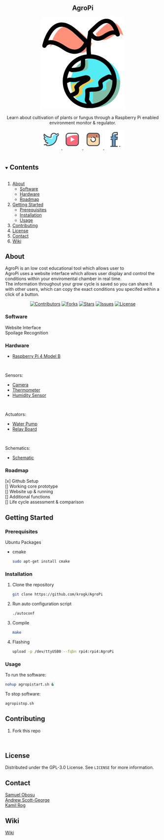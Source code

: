 <h2 align="center">AgroPi</h2>  
<p align="center">
  <a href="https://github.com/krogk/AgroPi">
    <img src="media/images/logo1.png" alt="Logo" >
  </a>
  
  <p align="center">
    Learn about cultivation of plants or fungus through a Raspberry Pi enabled environment monitor & regulator. 
    <br />
</div>

<p align="center">
  <a href="https://github.com/krogk/AgroPi">
    <img src="media/images/icon_twitter.png" alt="Twitter"  width="64" height="64">
  </a>
  <a href="https://github.com/krogk/AgroPi">
    <img src="media/images/icon_youtube.png" alt="YouTube"  width="64" height="64">
  </a>
  <a href="https://www.instagram.com/agropiofficial/">
    <img src="media/images/icon_ig.png" alt="Instagram"  width="64" height="64">
  </a>
  <a href="https://github.com/krogk/AgroPi">
    <img src="media/images/icon_facebook.png" alt="Facebook"  width="64" height="64">
  </a>


<!-- TOC -->
<details open="open">
  <summary><h2 style="display: inline-block">Contents</h2></summary>
  <ol>
    <li>
      <a href="#about">About</a>
      <ul>
        <li><a href="#software">Software</a></li>
        <li><a href="#hardware">Hardware</a></li>
        <li><a href="#roadmap">Roadmap</a></li>
      </ul>
    </li>
    <li>
      <a href="#getting-started">Getting Started</a>
      <ul>
        <li><a href="#prerequisites">Prerequisites</a></li>
        <li><a href="#installation">Installation</a></li>
        <li><a href="#usage">Usage</a></li>
      </ul>
    </li>
    <li><a href="#contributing">Contributing</a></li>
    <li><a href="#license">License</a></li>
    <li><a href="#contact">Contact</a></li>
    <li><a href="#wiki">Wiki</a></li>
  </ol>
</details>

<!-- Project descirption -->
## About

AgroPi is an low cost educational tool which allows user to 
<br />
AgroPi uses a website interface which allows user display and control the conditions within your enviromental chamber in real time.
<br />
The information throughout your grow cycle is saved so you can share it with other users, which can copy the exact conditions you specifed within a click of a button. 

<div align="center">

[![Contributors](https://img.shields.io/github/contributors/krogk/AgroPi.svg?style=for-the-badge)](https://github.com/krogk/AgroPi/graphs/contributors)
[![Forks](https://img.shields.io/github/forks/krogk/AgroPi.svg?style=for-the-badge)](https://github.com/krogk/AgroPi/network/members)
[![Stars](https://img.shields.io/github/stars/krogk/AgroPi.svg?style=for-the-badge)](https://github.com/krogk/AgroPi/stargazers)
[![Issues](https://img.shields.io/github/issues/krogk/AgroPi.svg?style=for-the-badge)](https://github.com/krogk/AgroPi/issues)
[![License](https://img.shields.io/github/license/krogk/AgroPi.svg?style=for-the-badge)](https://github.com/krogk/AgroPi/blob/main/LICENSE)

</div>

### Software

Website Interface
<br />
Spoilage Recognition
<br />


### Hardware

* [Raspberry Pi 4 Model B](https://www.raspberrypi.org/products/raspberry-pi-4-model-b/)
<br />

Sensors:
* [Camera]()
* [Thermometer]()
* [Humidity Sensor]()

<br />

Actuators:
* [Water Pump]()
* [Relay Board]()

<br />

Schematics:
* [Schematic]()


### Roadmap

[x] Github Setup
<br />
[] Working core prototype
<br />
[] Website up & running
<br />
[] Additional functions
<br />
[] Life cycle assessment & comparison
<br />

<!-- Getting Started -->
## Getting Started

### Prerequisites

Ubuntu Packages 
* cmake
  ```sh
  sudo apt-get install cmake
  ```

### Installation

1. Clone the repository
   ```sh
   git clone https://github.com/krogk/AgroPi
   ```
2. Run auto configuration script
   ```sh
   ./autoconf
   ```
3. Compile
    ```sh
   make 
   ```
4. Flashing
    ```sh
   upload -p /dev/ttyUSB0 --fqbn rpi4:rpi4:AgroPi
   ```


<!-- Usage -->
### Usage

To run the software:
  ```sh
 nohup agropistart.sh &
 ```

To stop software:
  ```sh
 agropistop.sh
 ```

<!-- Contributing -->
## Contributing

1. Fork this repo
<br />


<!-- License -->
## License

Distributed under the GPL-3.0 License. See `LICENSE` for more information.


<!-- Contact Info -->
## Contact


[Samuel Obosu](https://github.com/Samuel-Obosu)
<br />
[Andrew Scott-George](https://github.com/andrewsg3)
<br />
[Kamil Rog](https://github.com/krogk)



<!-- AgroPi Wiki -->
## Wiki

[Wiki](https://github.com/krogk/AgroPi/wiki)
